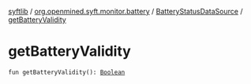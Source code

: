 [syftlib](../../index.md) / [org.openmined.syft.monitor.battery](../index.md) / [BatteryStatusDataSource](index.md) / [getBatteryValidity](./get-battery-validity.md)

# getBatteryValidity

`fun getBatteryValidity(): `[`Boolean`](https://kotlinlang.org/api/latest/jvm/stdlib/kotlin/-boolean/index.html)